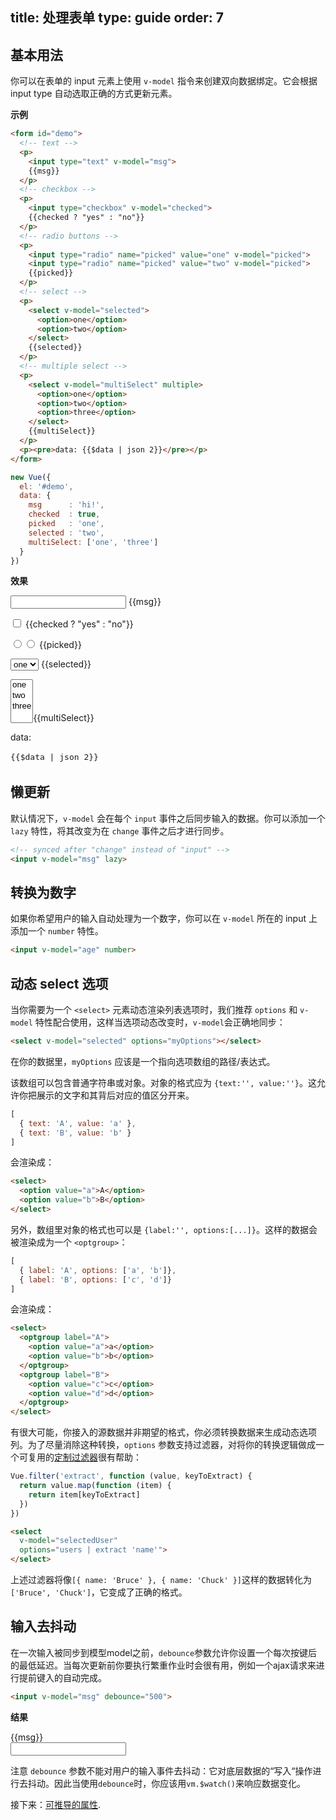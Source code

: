 title: 处理表单
type: guide
order: 7
---

## 基本用法

你可以在表单的 input 元素上使用 `v-model` 指令来创建双向数据绑定。它会根据 input type 自动选取正确的方式更新元素。

**示例**

``` html
<form id="demo">
  <!-- text -->
  <p>
    <input type="text" v-model="msg">
    {{msg}}
  </p>
  <!-- checkbox -->
  <p>
    <input type="checkbox" v-model="checked">
    {{checked ? "yes" : "no"}}
  </p>
  <!-- radio buttons -->
  <p>
    <input type="radio" name="picked" value="one" v-model="picked">
    <input type="radio" name="picked" value="two" v-model="picked">
    {{picked}}
  </p>
  <!-- select -->
  <p>
    <select v-model="selected">
      <option>one</option>
      <option>two</option>
    </select>
    {{selected}}
  </p>
  <!-- multiple select -->
  <p>
    <select v-model="multiSelect" multiple>
      <option>one</option>
      <option>two</option>
      <option>three</option>
    </select>
    {{multiSelect}}
  </p>
  <p><pre>data: {{$data | json 2}}</pre></p>
</form>
```

``` js
new Vue({
  el: '#demo',
  data: {
    msg      : 'hi!',
    checked  : true,
    picked   : 'one',
    selected : 'two',
    multiSelect: ['one', 'three']
  }
})
```

**效果**

<form id="demo"><p><input type="text" v-model="msg"> {&#123;msg&#125;}</p><p><input type="checkbox" v-model="checked"> {&#123;checked ? &quot;yes&quot; : &quot;no&quot;&#125;}</p><p><input type="radio" v-model="picked" name="picked" value="one"><input type="radio" v-model="picked" name="picked" value="two"> {&#123;picked&#125;}</p><p><select v-model="selected"><option>one</option><option>two</option></select> {&#123;selected&#125;}</p><p><select v-model="multiSelect" multiple><option>one</option><option>two</option><option>three</option></select>{&#123;multiSelect&#125;}</p><p>data:<pre style="font-size:13px;background:transparent;line-height:1.5em">{&#123;$data | json 2&#125;}</pre></p></form>
<script>
new Vue({
  el: '#demo',
  data: {
    msg      : 'hi!',
    checked  : true,
    picked   : 'one',
    selected : 'two',
    multiSelect: ['one', 'three']
  }
})
</script>

## 懒更新

默认情况下，`v-model` 会在每个 `input` 事件之后同步输入的数据。你可以添加一个 `lazy` 特性，将其改变为在 `change` 事件之后才进行同步。

``` html
<!-- synced after "change" instead of "input" -->
<input v-model="msg" lazy>
```

## 转换为数字

如果你希望用户的输入自动处理为一个数字，你可以在 `v-model` 所在的 input 上添加一个 `number` 特性。

``` html
<input v-model="age" number>
```

## 动态 select 选项

当你需要为一个 `<select>` 元素动态渲染列表选项时，我们推荐 `options` 和 `v-model` 特性配合使用，这样当选项动态改变时，`v-model`会正确地同步：

``` html
<select v-model="selected" options="myOptions"></select>
```

在你的数据里，`myOptions` 应该是一个指向选项数组的路径/表达式。

该数组可以包含普通字符串或对象。对象的格式应为 `{text:'', value:''}`。这允许你把展示的文字和其背后对应的值区分开来。

``` js
[
  { text: 'A', value: 'a' },
  { text: 'B', value: 'b' }
]
```

会渲染成：

``` html
<select>
  <option value="a">A</option>
  <option value="b">B</option>
</select>
```

另外，数组里对象的格式也可以是 `{label:'', options:[...]}`。这样的数据会被渲染成为一个 `<optgroup>`：

``` js
[
  { label: 'A', options: ['a', 'b']},
  { label: 'B', options: ['c', 'd']}
]
```

会渲染成：

``` html
<select>
  <optgroup label="A">
    <option value="a">a</option>
    <option value="b">b</option>
  </optgroup>
  <optgroup label="B">
    <option value="c">c</option>
    <option value="d">d</option>
  </optgroup>
</select>
```

有很大可能，你接入的源数据并非期望的格式，你必须转换数据来生成动态选项列。为了尽量消除这种转换，`options` 参数支持过滤器，对将你的转换逻辑做成一个可复用的[定制过滤器](/guide/custom-filter.html)很有帮助：

``` js
Vue.filter('extract', function (value, keyToExtract) {
  return value.map(function (item) {
    return item[keyToExtract]
  })
})
```

``` html
<select
  v-model="selectedUser"
  options="users | extract 'name'">
</select>
```

上述过滤器将像`[{ name: 'Bruce' }, { name: 'Chuck' }]`这样的数据转化为`['Bruce', 'Chuck']`，它变成了正确的格式。

## 输入去抖动

在一次输入被同步到模型model之前，`debounce`参数允许你设置一个每次按键后的最低延迟。当每次更新前你要执行繁重作业时会很有用，例如一个ajax请求来进行提前键入的自动完成。

``` html
<input v-model="msg" debounce="500">
```

**结果**

<div id="debounce-demo" class="demo">{&#123;msg&#125;}<br><input v-model="msg" debounce="500"></div>
<script>
new Vue({
  el:'#debounce-demo',
  data: { msg: 'edit me' }
})
</script>

注意 `debounce` 参数不能对用户的输入事件去抖动：它对底层数据的“写入“操作进行去抖动。因此当使用`debounce`时，你应该用`vm.$watch()`来响应数据变化。

接下来：[可推导的属性](../guide/computed.html).
